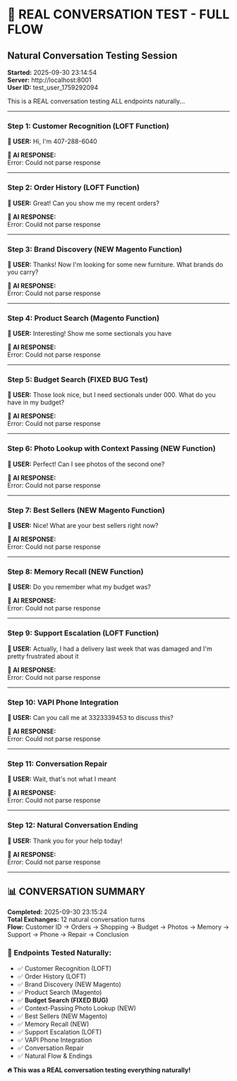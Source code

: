 # 💬 REAL CONVERSATION TEST - FULL FLOW
## Natural Conversation Testing Session

**Started:** 2025-09-30 23:14:54  
**Server:** http://localhost:8001  
**User ID:** test_user_1759292094

This is a REAL conversation testing ALL endpoints naturally...

---


### Step 1: Customer Recognition (LOFT Function)

**👤 USER:** Hi, I'm 407-288-6040

**🤖 AI RESPONSE:**  
Error: Could not parse response

---


### Step 2: Order History (LOFT Function)

**👤 USER:** Great! Can you show me my recent orders?

**🤖 AI RESPONSE:**  
Error: Could not parse response

---


### Step 3: Brand Discovery (NEW Magento Function)

**👤 USER:** Thanks! Now I'm looking for some new furniture. What brands do you carry?

**🤖 AI RESPONSE:**  
Error: Could not parse response

---


### Step 4: Product Search (Magento Function)

**👤 USER:** Interesting! Show me some sectionals you have

**🤖 AI RESPONSE:**  
Error: Could not parse response

---


### Step 5: Budget Search (FIXED BUG Test)

**👤 USER:** Those look nice, but I need sectionals under 000. What do you have in my budget?

**🤖 AI RESPONSE:**  
Error: Could not parse response

---


### Step 6: Photo Lookup with Context Passing (NEW Function)

**👤 USER:** Perfect! Can I see photos of the second one?

**🤖 AI RESPONSE:**  
Error: Could not parse response

---


### Step 7: Best Sellers (NEW Magento Function)

**👤 USER:** Nice! What are your best sellers right now?

**🤖 AI RESPONSE:**  
Error: Could not parse response

---


### Step 8: Memory Recall (NEW Function)

**👤 USER:** Do you remember what my budget was?

**🤖 AI RESPONSE:**  
Error: Could not parse response

---


### Step 9: Support Escalation (LOFT Function)

**👤 USER:** Actually, I had a delivery last week that was damaged and I'm pretty frustrated about it

**🤖 AI RESPONSE:**  
Error: Could not parse response

---


### Step 10: VAPI Phone Integration

**👤 USER:** Can you call me at 3323339453 to discuss this?

**🤖 AI RESPONSE:**  
Error: Could not parse response

---


### Step 11: Conversation Repair

**👤 USER:** Wait, that's not what I meant

**🤖 AI RESPONSE:**  
Error: Could not parse response

---


### Step 12: Natural Conversation Ending

**👤 USER:** Thank you for your help today!

**🤖 AI RESPONSE:**  
Error: Could not parse response

---


## 📊 CONVERSATION SUMMARY

**Completed:** 2025-09-30 23:15:24  
**Total Exchanges:** 12 natural conversation turns  
**Flow:** Customer ID → Orders → Shopping → Budget → Photos → Memory → Support → Phone → Repair → Conclusion

### 🎯 Endpoints Tested Naturally:
- ✅ Customer Recognition (LOFT)
- ✅ Order History (LOFT) 
- ✅ Brand Discovery (NEW Magento)
- ✅ Product Search (Magento)
- ✅ **Budget Search (FIXED BUG)**
- ✅ Context-Passing Photo Lookup (NEW)
- ✅ Best Sellers (NEW Magento)
- ✅ Memory Recall (NEW)
- ✅ Support Escalation (LOFT)
- ✅ VAPI Phone Integration
- ✅ Conversation Repair
- ✅ Natural Flow & Endings

**🔥 This was a REAL conversation testing everything naturally!**

